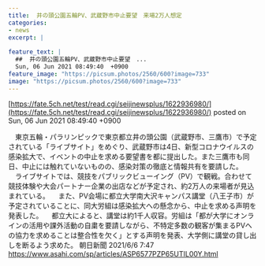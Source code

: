 ```yaml
---
title:  井の頭公園五輪PV、武蔵野市中止要望　来場2万人想定  
categories:
- news
excerpt: |
  
feature_text: |
  ##  井の頭公園五輪PV、武蔵野市中止要望　...
  Sun, 06 Jun 2021 08:49:40  +0900
feature_image: "https://picsum.photos/2560/600?image=733"
image: "https://picsum.photos/2560/600?image=733"
---
```


[https://fate.5ch.net/test/read.cgi/seijinewsplus/1622936980/](https://fate.5ch.net/test/read.cgi/seijinewsplus/1622936980/)
posted on Sun, 06 Jun 2021 08:49:40  +0900

<!--more-->

　東京五輪・パラリンピックで東京都立井の頭公園（武蔵野市、三鷹市）で予定されている「ライブサイト」をめぐり、武蔵野市は4日、新型コロナウイルスの感染拡大で、イベントの中止を求める要望書を都に提出した。また三鷹市も同日、中止には触れていないものの、感染対策の徹底と情報共有を要請した。 　ライブサイトでは、競技をパブリックビューイング（PV）で観戦。合わせて競技体験や大会パートナー企業の出店などが予定され、約2万人の来場者が見込まれている。 　また、PV会場に都立大学南大沢キャンパス講堂（八王子市）が予定されていることに、同大労組は感染拡大への懸念から、中止を求める声明を発表した。 　都立大によると、講堂は約1千人収容。労組は「都が大学にオンラインの活用や課外活動の自粛を要請しながら、不特定多数の観客が集まるPVへの協力を求めることは整合性を欠く」とする声明を発表、大学側に講堂の貸し出しを断るよう求めた。 朝日新聞 2021/6/6 7:47 https://www.asahi.com/sp/articles/ASP6577PZP65UTIL00Y.html
